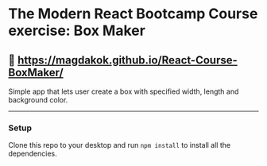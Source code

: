 # The Modern React Bootcamp Course exercise: Box Maker

## :movie_camera: https://magdakok.github.io/React-Course-BoxMaker/

Simple app that lets user create a box with specified width, length and background color.

---

### Setup
Clone this repo to your desktop and run `npm install` to install all the dependencies.
